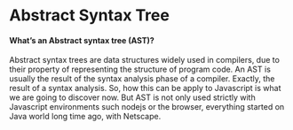 # Abstract Syntax Tree

#### What’s an Abstract syntax tree (AST)?

Abstract syntax trees are data structures widely used in compilers, due to their property of representing the structure of program code. An AST is usually the result of the syntax analysis phase of a compiler.
Exactly, the result of a syntax analysis. So, how this can be apply to Javascript is what we are going to discover now. But AST is not only used strictly with Javascript environments such nodejs or the browser, everything started on Java world long time ago, with Netscape.

